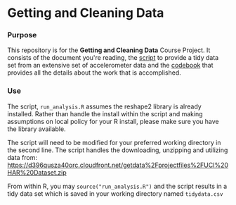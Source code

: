 Getting and Cleaning Data
=========================

### Purpose
This repository is for the **Getting and Cleaning Data** Course Project. It consists of
the document you're reading, the [script](run_analysis.R) to provide a tidy data set
from an extensive set of accelerometer data and the [codebook](CodeBook.md)
that provides all the details about the work that is accomplished.

### Use
The script, ```run_analysis.R``` assumes the reshape2 library is already installed.
Rather than handle the install within the script and making assumptions on local policy
for your R install, please make sure you have the library available.

The script will need to be modified for your preferred working directory in the second
line. The script handles the downloading, unzipping and utilizing data from:
https://d396qusza40orc.cloudfront.net/getdata%2Fprojectfiles%2FUCI%20HAR%20Dataset.zip

From within R, you may ```source("run_analysis.R")``` and the script results in a tidy data set
which is saved in your working directory named ```tidydata.csv```
